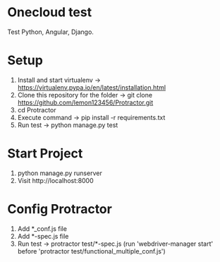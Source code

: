 # Onecloud test

Test Python, Angular, Django.

# Setup

1. Install and start virtualenv -> https://virtualenv.pypa.io/en/latest/installation.html
2. Clone this repository for the folder -> git clone https://github.com/lemon123456/Protractor.git
3. cd Protractor
4. Execute command -> pip install -r requirements.txt 
5. Run test -> python manage.py test

# Start Project

1. python manage.py runserver
2. Visit http://localhost:8000


# Config Protractor

1. Add *_conf.js file
2. Add *-spec.js file
3. Run test -> protractor test/*-spec.js
   (run 'webdriver-manager start' before 'protractor test/functional_multiple_conf.js')

